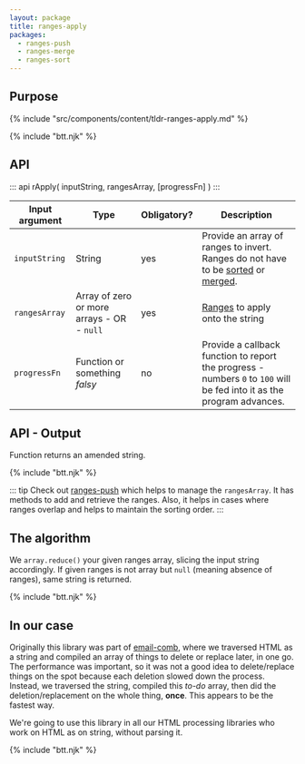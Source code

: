 ```yaml
---
layout: package
title: ranges-apply
packages:
  - ranges-push
  - ranges-merge
  - ranges-sort
---
```


## Purpose

{% include "src/components/content/tldr-ranges-apply.md" %}

{% include "btt.njk" %}

## API

::: api
rApply(
  inputString,
  rangesArray,
  [progressFn]
)
:::

| Input argument | Type                                       | Obligatory? | Description                                                                                                               |
| -------------- | ------------------------------------------ | ----------- | ------------------------------------------------------------------------------------------------------------------------- |
| `inputString`  | String                                     | yes         | Provide an array of ranges to invert. Ranges do not have to be [sorted](/os/ranges-sort/) or [merged](/os/ranges-merge/). |
| `rangesArray`  | Array of zero or more arrays - OR - `null` | yes         | [Ranges](/ranges/) to apply onto the string                                                                               |
| `progressFn`   | Function or something _falsy_              | no          | Provide a callback function to report the progress - numbers `0` to `100` will be fed into it as the program advances.    |

## API - Output

Function returns an amended string.

{% include "btt.njk" %}

::: tip
Check out [ranges-push](/os/ranges-push/) which helps to manage the `rangesArray`. It has methods to add and retrieve the ranges. Also, it helps in cases where ranges overlap and helps to maintain the sorting order.
:::

## The algorithm

We `array.reduce()` your given ranges array, slicing the input string accordingly. If given ranges is not array but `null` (meaning absence of ranges), same string is returned.

{% include "btt.njk" %}

## In our case

Originally this library was part of [email-comb](/os/email-comb/), where we traversed HTML as a string and compiled an array of things to delete or replace later, in one go. The performance was important, so it was not a good idea to delete/replace things on the spot because each deletion slowed down the process. Instead, we traversed the string, compiled this _to-do_ array, then did the deletion/replacement on the whole thing, **once**. This appears to be the fastest way.

We're going to use this library in all our HTML processing libraries who work on HTML as on string, without parsing it.

{% include "btt.njk" %}
